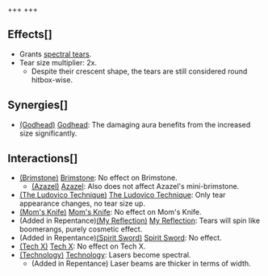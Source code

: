 +++
+++

Effects[]
---------


* Grants [spectral tears](/wiki/Spectral_tears "Spectral tears").
* Tear size multiplier: 2x.
	+ Despite their crescent shape, the tears are still considered round hitbox-wise.


Synergies[]
-----------


* [(Godhead)](/wiki/Godhead "Godhead") [Godhead](/wiki/Godhead "Godhead"): The damaging aura benefits from the increased size significantly.


Interactions[]
--------------


* [(Brimstone)](/wiki/Brimstone "Brimstone") [Brimstone](/wiki/Brimstone "Brimstone"): No effect on Brimstone.
	+ [(Azazel)](/wiki/Azazel "Azazel") [Azazel](/wiki/Azazel "Azazel"): Also does not affect Azazel's mini-brimstone.
* [(The Ludovico Technique)](/wiki/The_Ludovico_Technique "The Ludovico Technique") [The Ludovico Technique](/wiki/The_Ludovico_Technique "The Ludovico Technique"): Only tear appearance changes, no tear size up.
* [(Mom's Knife)](/wiki/Mom%27s_Knife "Mom's Knife") [Mom's Knife](/wiki/Mom%27s_Knife "Mom's Knife"): No effect on Mom's Knife.
* (Added in Repentance)[(My Reflection)](/wiki/My_Reflection "My Reflection") [My Reflection](/wiki/My_Reflection "My Reflection"): Tears will spin like boomerangs, purely cosmetic effect.
* (Added in Repentance)[(Spirit Sword)](/wiki/Spirit_Sword "Spirit Sword") [Spirit Sword](/wiki/Spirit_Sword "Spirit Sword"): No effect.
* [(Tech X)](/wiki/Tech_X "Tech X") [Tech X](/wiki/Tech_X "Tech X"): No effect on Tech X.
* [(Technology)](/wiki/Technology "Technology") [Technology](/wiki/Technology "Technology"): Lasers become spectral.
	+ (Added in Repentance) Laser beams are thicker in terms of width.


